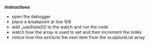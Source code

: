 **Instructions**

- open the debugger
- place a breakpoint at line 108
- add \_useState[0] to the watch and run the code
- watch how the array is used to set and then increment the index
- notice how this extracts the next item from the sculptureList array

